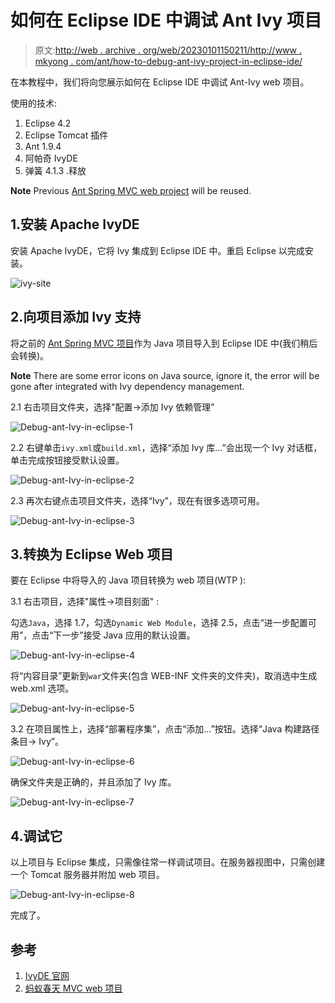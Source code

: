 # 如何在 Eclipse IDE 中调试 Ant Ivy 项目

> 原文:[http://web . archive . org/web/20230101150211/http://www . mkyong . com/ant/how-to-debug-ant-ivy-project-in-eclipse-ide/](http://web.archive.org/web/20230101150211/http://www.mkyong.com/ant/how-to-debug-ant-ivy-project-in-eclipse-ide/)

在本教程中，我们将向您展示如何在 Eclipse IDE 中调试 Ant-Ivy web 项目。

使用的技术:

1.  Eclipse 4.2
2.  Eclipse Tomcat 插件
3.  Ant 1.9.4
4.  阿帕奇 IvyDE
5.  弹簧 4.1.3 .释放

**Note**
Previous [Ant Spring MVC web project](http://web.archive.org/web/20221225035500/http://www.mkyong.com/ant/ant-spring-mvc-and-war-file-example/) will be reused.

## 1.安装 Apache IvyDE

安装 Apache IvyDE，它将 Ivy 集成到 Eclipse IDE 中。重启 Eclipse 以完成安装。

![ivy-site](../Images/67d87d086bb9a3e142282f1c8b9acd2d.png)

## 2.向项目添加 Ivy 支持

将之前的 [Ant Spring MVC 项目](http://web.archive.org/web/20221225035500/http://www.mkyong.com/ant/ant-spring-mvc-and-war-file-example/)作为 Java 项目导入到 Eclipse IDE 中(我们稍后会转换)。

**Note**
There are some error icons on Java source, ignore it, the error will be gone after integrated with Ivy dependency management.

2.1 右击项目文件夹，选择"配置->添加 Ivy 依赖管理"

![Debug-ant-Ivy-in-eclipse-1](../Images/b60d60647b43ee1046298a1bba3a8546.png)

2.2 右键单击`ivy.xml`或`build.xml`，选择“添加 Ivy 库…”会出现一个 Ivy 对话框，单击完成按钮接受默认设置。

![Debug-ant-Ivy-in-eclipse-2](../Images/e029219bfef0ad65c20070721689ce8b.png)

2.3 再次右键点击项目文件夹，选择“Ivy”，现在有很多选项可用。

![Debug-ant-Ivy-in-eclipse-3](../Images/dc6fbc66de601f5cdc4b76427c33894e.png)

## 3.转换为 Eclipse Web 项目

要在 Eclipse 中将导入的 Java 项目转换为 web 项目(WTP ):

3.1 右击项目，选择"属性->项目刻面" :

勾选`Java`，选择 1.7，勾选`Dynamic Web Module`，选择 2.5，点击“进一步配置可用”，点击“下一步”接受 Java 应用的默认设置。

![Debug-ant-Ivy-in-eclipse-4](../Images/c8063c8d277a581f9e206700823aff8d.png)

将“内容目录”更新到`war`文件夹(包含 WEB-INF 文件夹的文件夹)，取消选中生成 web.xml 选项。

![Debug-ant-Ivy-in-eclipse-5](../Images/e7c87af7000dffa3300a4a0894fc44ef.png)

3.2 在项目属性上，选择“部署程序集”，点击“添加…”按钮。选择“Java 构建路径条目-> Ivy”。

![Debug-ant-Ivy-in-eclipse-6](../Images/dbb5155580f2bd41bd1dddf9108fde04.png)

确保文件夹是正确的，并且添加了 Ivy 库。

![Debug-ant-Ivy-in-eclipse-7](../Images/794a8ce3b068f518d35472292550945d.png)

## 4.调试它

以上项目与 Eclipse 集成，只需像往常一样调试项目。在服务器视图中，只需创建一个 Tomcat 服务器并附加 web 项目。

![Debug-ant-Ivy-in-eclipse-8](../Images/2fbf5a047b94c493ed9a61ec4a276138.png)

完成了。

## 参考

1.  [IvyDE 官网](http://web.archive.org/web/20221225035500/https://ant.apache.org/ivy/ivyde/)
2.  [蚂蚁春天 MVC web 项目](http://web.archive.org/web/20221225035500/http://www.mkyong.com/ant/ant-spring-mvc-and-war-file-example/)

<input type="hidden" id="mkyong-current-postId" value="13513">